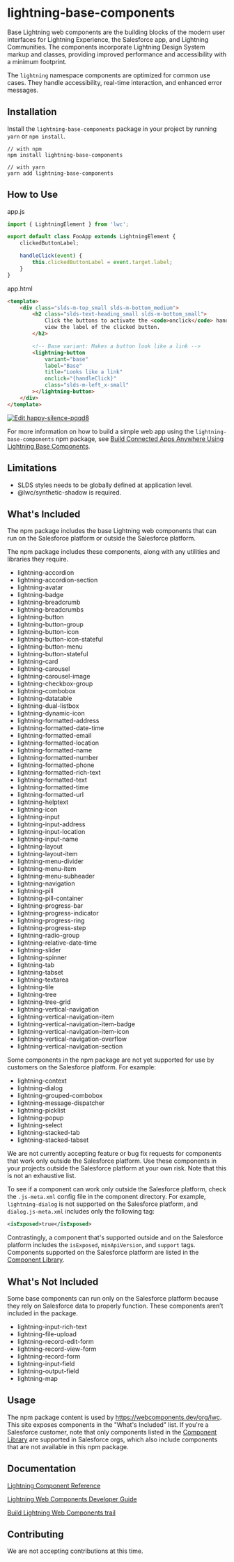 # lightning-base-components

Base Lightning web components are the building blocks of the modern user interfaces
for Lightning Experience, the Salesforce app, and Lightning Communities. The components
incorporate Lightning Design System markup and classes, providing improved performance
and accessibility with a minimum footprint.

The `lightning` namespace components are optimized for common use cases. They handle
accessibility, real-time interaction, and enhanced error messages.

## Installation

Install the `lightning-base-components` package in your project by running `yarn` or `npm install`.

```
// with npm
npm install lightning-base-components

// with yarn
yarn add lightning-base-components
```

## How to Use

app.js

```js
import { LightningElement } from 'lwc';

export default class FooApp extends LightningElement {
    clickedButtonLabel;

    handleClick(event) {
        this.clickedButtonLabel = event.target.label;
    }
}
```

app.html

```html
<template>
    <div class="slds-m-top_small slds-m-bottom_medium">
        <h2 class="slds-text-heading_small slds-m-bottom_small">
            Click the buttons to activate the <code>onclick</code> handler and
            view the label of the clicked button.
        </h2>

        <!-- Base variant: Makes a button look like a link -->
        <lightning-button
            variant="base"
            label="Base"
            title="Looks like a link"
            onclick="{handleClick}"
            class="slds-m-left_x-small"
        ></lightning-button>
    </div>
</template>
```

[![Edit happy-silence-pqqd8](https://codesandbox.io/static/img/play-codesandbox.svg)](https://codesandbox.io/s/happy-silence-pqqd8?fontsize=14&hidenavigation=1&theme=dark)

For more information on how to build a simple web app using the `lightning-base-components` npm package, see [Build Connected Apps Anywhere Using Lightning Base Components](https://developer.salesforce.com/blogs/2020/12/build-connected-apps-anywhere-using-lightning-base-components.html).

## Limitations

-   SLDS styles needs to be globally defined at application level.
-   @lwc/synthetic-shadow is required.

## What's Included

The npm package includes the base Lightning
web components that can run on the Salesforce platform or outside the Salesforce platform.

The npm package includes these components, along with any utilities and libraries they require.

-   lightning-accordion
-   lightning-accordion-section
-   lightning-avatar
-   lightning-badge
-   lightning-breadcrumb
-   lightning-breadcrumbs
-   lightning-button
-   lightning-button-group
-   lightning-button-icon
-   lightning-button-icon-stateful
-   lightning-button-menu
-   lightning-button-stateful
-   lightning-card
-   lightning-carousel
-   lightning-carousel-image
-   lightning-checkbox-group
-   lightning-combobox
-   lightning-datatable
-   lightning-dual-listbox
-   lightning-dynamic-icon
-   lightning-formatted-address
-   lightning-formatted-date-time
-   lightning-formatted-email
-   lightning-formatted-location
-   lightning-formatted-name
-   lightning-formatted-number
-   lightning-formatted-phone
-   lightning-formatted-rich-text
-   lightning-formatted-text
-   lightning-formatted-time
-   lightning-formatted-url
-   lightning-helptext
-   lightning-icon
-   lightning-input
-   lightning-input-address
-   lightning-input-location
-   lightning-input-name
-   lightning-layout
-   lightning-layout-item
-   lightning-menu-divider
-   lightning-menu-item
-   lightning-menu-subheader
-   lightning-navigation
-   lightning-pill
-   lightning-pill-container
-   lightning-progress-bar
-   lightning-progress-indicator
-   lightning-progress-ring
-   lightning-progress-step
-   lightning-radio-group
-   lightning-relative-date-time
-   lightning-slider
-   lightning-spinner
-   lightning-tab
-   lightning-tabset
-   lightning-textarea
-   lightning-tile
-   lightning-tree
-   lightning-tree-grid
-   lightning-vertical-navigation
-   lightning-vertical-navigation-item
-   lightning-vertical-navigation-item-badge
-   lightning-vertical-navigation-item-icon
-   lightning-vertical-navigation-overflow
-   lightning-vertical-navigation-section

Some components in the npm package are not yet supported for use by customers on the Salesforce platform. For example:

-   lightning-context
-   lightning-dialog
-   lightning-grouped-combobox
-   lightning-message-dispatcher
-   lightning-picklist
-   lightning-popup
-   lightning-select
-   lightning-stacked-tab
-   lightning-stacked-tabset

We are not currently accepting feature or bug fix requests for components that work only outside the Salesforce platform. Use these components in your projects outside the Salesforce platform at your own risk. Note that this is not an exhaustive list.

To see if a component can work only outside the Salesforce platform, check the `.js-meta.xml` config file in the component directory.
For example, `lightning-dialog` is not supported on the Salesforce platform, and `dialog.js-meta.xml` includes only the following tag:

```xml
<isExposed>true</isExposed>
```

Contrastingly, a component that's supported outside and on the Salesforce platform includes the `isExposed`, `minApiVersion`, and `support` tags. Components supported on the Salesforce platform are listed in the [Component Library](https://developer.salesforce.com/docs/component-library/overview/components).

## What's Not Included

Some base components can run only on the Salesforce platform because they rely on Salesforce data to properly function. These components aren’t included in the package.

-   lightning-input-rich-text
-   lightning-file-upload
-   lightning-record-edit-form
-   lightning-record-view-form
-   lightning-record-form
-   lightning-input-field
-   lightning-output-field
-   lightning-map

## Usage

The npm package content is used by https://webcomponents.dev/org/lwc. This site exposes components in the "What's Included" list. If you're a Salesforce customer, note that only components listed in the [Component Library](https://developer.salesforce.com/docs/component-library/overview/components) are supported in Salesforce orgs, which also include components that are not available in this npm package.

## Documentation

[Lightning Component Reference](https://developer.salesforce.com/docs/component-library/overview/components)

[Lightning Web Components Developer Guide](https://developer.salesforce.com/docs/component-library/documentation/en/lwc)

[Build Lightning Web Components trail](https://trailhead.salesforce.com/en/content/learn/trails/build-lightning-web-components)

## Contributing

We are not accepting contributions at this time.
